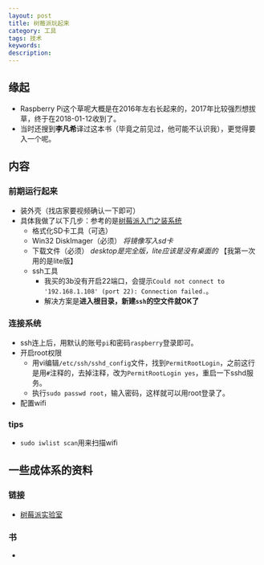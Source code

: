 ```yaml
---
layout: post    
title: 树莓派玩起来    
category: 工具    
tags: 技术          
keywords:      
description:     
---  
```


##  缘起
+ Raspberry Pi这个草呢大概是在2016年左右长起来的，2017年比较强烈想拔草，终于在2018-01-12收到了。
+ 当时还搜到**李凡希**译过这本书（毕竟之前见过，他可能不认识我），更觉得要入一个呢。

##  内容
###  前期运行起来
+ 装外壳（找店家要视频确认一下即可）
+ 具体我做了以下几步：参考的是[树莓派入门之装系统](http://blog.csdn.net/u011388550/article/details/49981703)
    + 格式化SD卡工具（可选）
    + Win32 DiskImager（必须） *将镜像写入sd卡*
    + 下载文件（必须） *desktop是完全版，lite应该是没有桌面的* 【我第一次用的是lite版】
    + ssh工具  
        + 我买的3b没有开启22端口，会提示`Could not connect to '192.168.1.108' (port 22): Connection failed.`。
        + 解决方案是**进入根目录，新建`ssh`的空文件就OK了**
###  连接系统
+ ssh连上后，用默认的账号`pi`和密码`raspberry`登录即可。
+ 开启root权限
    + 用vi编辑`/etc/ssh/sshd_config`文件，找到`PermitRootLogin`，之前这行是用`#`注释的，去掉注释，改为`PermitRootLogin yes`，重启一下sshd服务。
    + 执行`sudo passwd root`，输入密码，这样就可以用root登录了。
+ 配置wifi

###  tips
+ `sudo iwlist scan`用来扫描wifi

##  一些成体系的资料
###  链接
+ [树莓派实验室](http://shumeipai.nxez.com/)
###  书
+ 
